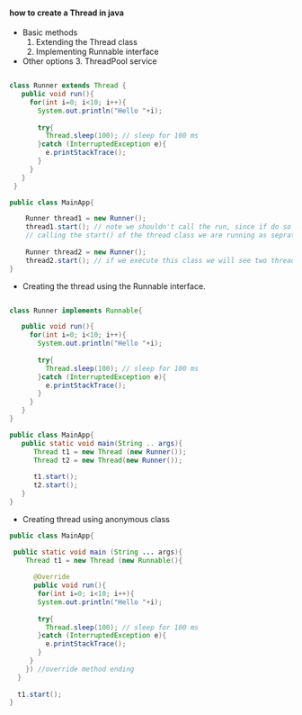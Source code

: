 #### how to create a Thread in java 
- Basic methods
  1. Extending the Thread class
  2. Implementing Runnable interface
- Other options
  3. ThreadPool service

```java

class Runner extends Thread {
   public void run(){
     for(int i=0; i<10; i++){
       System.out.println("Hello "+i);
       
       try{
         Thread.sleep(100); // sleep for 100 ms
       }catch (InterruptedException e){
         e.printStackTrace();
       }
     }
   }
 }

public class MainApp{

    Runner thread1 = new Runner();
    thread1.start(); // note we shouldn't call the run, since if do so the application runs in the main thread of the application
    // calling the start() of the thread class we are running as seprate thread
    
    Runner thread2 = new Runner();
    thread2.start(); // if we execute this class we will see two thread running concurrently.
}
```

- Creating the thread using the Runnable interface.

```java

class Runner implements Runnable{

   public void run(){
     for(int i=0; i<10; i++){
       System.out.println("Hello "+i);
       
       try{
         Thread.sleep(100); // sleep for 100 ms
       }catch (InterruptedException e){
         e.printStackTrace();
       }
     }
   }
}

public class MainApp{
   public static void main(String .. args){
      Thread t1 = new Thread (new Runner());
      Thread t2 = new Thread(new Runner());
      
      t1.start();
      t2.start();
   }
}
```

- Creating thread using anonymous class

```java
public class MainApp{

 public static void main (String ... args){
    Thread t1 = new Thread (new Runnable(){
     
      @Override
      public void run(){
       for(int i=0; i<10; i++){
       System.out.println("Hello "+i);
       
       try{
         Thread.sleep(100); // sleep for 100 ms
       }catch (InterruptedException e){
         e.printStackTrace();
       }
     }
    }) //override method ending
  }
  
  t1.start();
}
```
